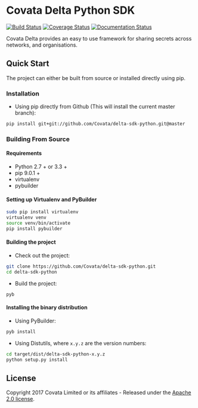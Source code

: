 # Covata Delta Python SDK
[![Build Status](https://travis-ci.org/Covata/delta-sdk-python.svg?branch=master)](https://travis-ci.org/Covata/delta-sdk-python)
[![Coverage Status](https://coveralls.io/repos/github/Covata/delta-sdk-python/badge.svg)](https://coveralls.io/github/Covata/delta-sdk-python)
[![Documentation Status](https://readthedocs.org/projects/delta-sdk-python/badge/?version=latest)](http://delta-sdk-python.readthedocs.io/en/latest/?badge=latest)

Covata Delta provides an easy to use framework for sharing secrets across networks, and organisations.

## Quick Start

The project can either be built from source or installed
directly using pip.

### Installation

* Using pip directly from Github (This will install the current master branch):
```bash
pip install git+git://github.com/Covata/delta-sdk-python.git@master
```

### Building From Source

#### Requirements

- Python 2.7 + or 3.3 +
- pip 9.0.1 +
- virtualenv
- pybuilder

#### Setting up Virtualenv and PyBuilder

```bash
sudo pip install virtualenv
virtualenv venv
source venv/bin/activate
pip install pybuilder 
```

#### Building the project

* Check out the project:
```bash
git clone https://github.com/Covata/delta-sdk-python.git
cd delta-sdk-python
```

* Build the project:
```
pyb
```

#### Installing the binary distribution

* Using PyBuilder:
```bash
pyb install
```

* Using Distutils, where `x.y.z` are the version numbers:
```bash
cd target/dist/delta-sdk-python-x.y.z
python setup.py install
```

## License

Copyright 2017 Covata Limited or its affiliates - Released under the [Apache 2.0 license](http://www.apache.org/licenses/LICENSE-2.0.html).
